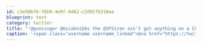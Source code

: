 ```yaml
---
id: c3e50bf6-76b9-4e9f-8d62-c2d917b310aa
blueprint: text
category: twitter
title: "'@gunsinger @micaknibbs the @SFSiren ain't got anything on a COL"
caption: '<span class="username username_linked">@<a href="https://twitter.com/gunsinger" title="Cynthia Gunsinger">gunsinger</a></span> @micaknibbs the <span class="username username_linked">@<a href="https://twitter.com/SFSiren" title="SFSiren">SFSiren</a></span> ain''t got anything on a COL'
---
```

